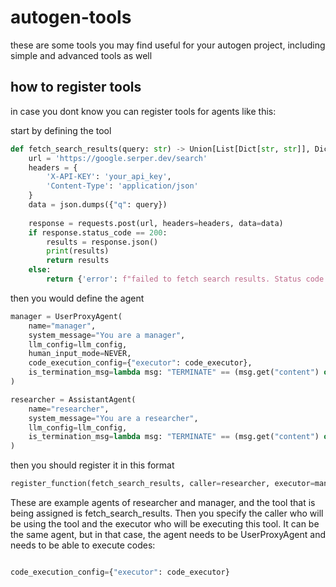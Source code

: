 # autogen-tools
these are some tools you may find useful for your autogen project, including simple and advanced tools as well

## how to register tools

in case you dont know you can register tools for agents like this:


start by defining the tool 
```python
def fetch_search_results(query: str) -> Union[List[Dict[str, str]], Dict[str, str]]:
    url = 'https://google.serper.dev/search'
    headers = {
        'X-API-KEY': 'your_api_key',
        'Content-Type': 'application/json'
    }
    data = json.dumps({"q": query})
    
    response = requests.post(url, headers=headers, data=data)
    if response.status_code == 200:
        results = response.json()
        print(results)
        return results
    else:
        return {'error': f"failed to fetch search results. Status code: {response.status_code}"}
```
then you would define the agent
```python
manager = UserProxyAgent(
    name="manager",
    system_message="You are a manager",
    llm_config=llm_config,
    human_input_mode=NEVER,
    code_execution_config={"executor": code_executor},
    is_termination_msg=lambda msg: "TERMINATE" == (msg.get("content") or "").strip()
)

researcher = AssistantAgent(
    name="researcher",
    system_message="You are a researcher",
    llm_config=llm_config,
    is_termination_msg=lambda msg: "TERMINATE" == (msg.get("content") or "").strip()
)
```
then you should register it in this format
```python
register_function(fetch_search_results, caller=researcher, executor=manager, name="fetch_search_results", description="Fetches the most relevant websites for a given search query. It takes a single argument 'query'.")
```
These are example agents of researcher and manager, and the tool that is being assigned is fetch_search_results. Then you specify the caller who will be using the tool and the executor who will be executing this tool. It can be the same agent, but in that case, the agent needs to be UserProxyAgent and needs to be able to execute codes:

```python

code_execution_config={"executor": code_executor}
```
